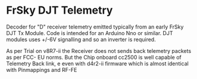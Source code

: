 # FrSky DJT Telemetry
Decoder for "D" receiver telemetry emitted typically from an early FrSky DJT Tx Module. Code is intended for an Arduino Nno or similar. DJT modules uses +/-6V signalling and so an inverter is required.


As per Trial on v8R7-ii the Receiver does not sends back telemetry packets as per FCC- EU norms. But the Chip onboard cc2500 is well capable of Telemetry Back link, e
even with d4r2-ii firmware which is almost identical with Pinmappings and RF-FE
